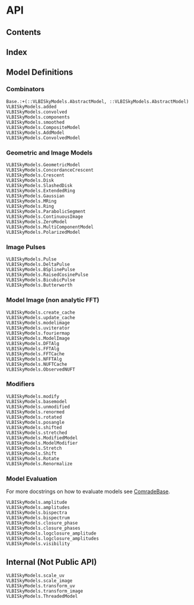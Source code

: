 # API

## Contents

## Index

## Model Definitions

### Combinators

```@docs
Base.:+(::VLBISkyModels.AbstractModel, ::VLBISkyModels.AbstractModel)
VLBISkyModels.added
VLBISkyModels.convolved
VLBISkyModels.components
VLBISkyModels.smoothed
VLBISkyModels.CompositeModel
VLBISkyModels.AddModel
VLBISkyModels.ConvolvedModel
```

### Geometric and Image Models

```@docs
VLBISkyModels.GeometricModel
VLBISkyModels.ConcordanceCrescent
VLBISkyModels.Crescent
VLBISkyModels.Disk
VLBISkyModels.SlashedDisk
VLBISkyModels.ExtendedRing
VLBISkyModels.Gaussian
VLBISkyModels.MRing
VLBISkyModels.Ring
VLBISkyModels.ParabolicSegment
VLBISkyModels.ContinuousImage
VLBISkyModels.ZeroModel
VLBISkyModels.MultiComponentModel
VLBISkyModels.PolarizedModel
```

### Image Pulses
```@docs
VLBISkyModels.Pulse
VLBISkyModels.DeltaPulse
VLBISkyModels.BSplinePulse
VLBISkyModels.RaisedCosinePulse
VLBISkyModels.BicubicPulse
VLBISkyModels.Butterworth
```


### Model Image (non analytic FFT)

```@docs
VLBISkyModels.create_cache
VLBISkyModels.update_cache
VLBISkyModels.modelimage
VLBISkyModels.uviterator
VLBISkyModels.fouriermap
VLBISkyModels.ModelImage
VLBISkyModels.DFTAlg
VLBISkyModels.FFTAlg
VLBISkyModels.FFTCache
VLBISkyModels.NFFTAlg
VLBISkyModels.NUFTCache
VLBISkyModels.ObservedNUFT
```


### Modifiers

```@docs
VLBISkyModels.modify
VLBISkyModels.basemodel
VLBISkyModels.unmodified
VLBISkyModels.renormed
VLBISkyModels.rotated
VLBISkyModels.posangle
VLBISkyModels.shifted
VLBISkyModels.stretched
VLBISkyModels.ModifiedModel
VLBISkyModels.ModelModifier
VLBISkyModels.Stretch
VLBISkyModels.Shift
VLBISkyModels.Rotate
VLBISkyModels.Renormalize
```

### Model Evaluation

For more docstrings on how to evaluate models see [ComradeBase](https://github.com/ptiede/ComradeBase.jl).

```@docs
VLBISkyModels.amplitude
VLBISkyModels.amplitudes
VLBISkyModels.bispectra
VLBISkyModels.bispectrum
VLBISkyModels.closure_phase
VLBISkyModels.closure_phases
VLBISkyModels.logclosure_amplitude
VLBISkyModels.logclosure_amplitudes
VLBISkyModels.visibility
```

## Internal (Not Public API)
```@docs
VLBISkyModels.scale_uv
VLBISkyModels.scale_image
VLBISkyModels.transform_uv
VLBISkyModels.transform_image
VLBISkyModels.ThreadedModel
```